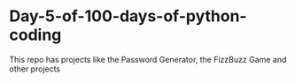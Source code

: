 # Day-5-of-100-days-of-python-coding
This repo has projects like the Password Generator, the FizzBuzz Game and other projects
